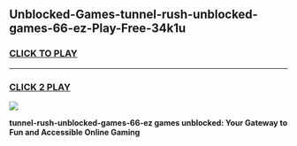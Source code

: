 
## Unblocked-Games-tunnel-rush-unblocked-games-66-ez-Play-Free-34k1u
<h3>
<a href="https://premium76.site?title=tunnel-rush-unblocked-games-66-ez&ref=18A1">CLICK TO PLAY</a></h3>
<hr>

<h3>
<a href="https://premium76.site?title=tunnel-rush-unblocked-games-66-ez&ref=18A1">CLICK 2 PLAY</a>
  
</h3>

<a href="https://premium76.site?title=tunnel-rush-unblocked-games-66-ez&ref=18A1"><img src="https://clearcache.store/games.png"></a>


**tunnel-rush-unblocked-games-66-ez games unblocked: Your Gateway to Fun and Accessible Online Gaming**
